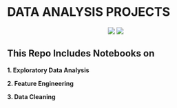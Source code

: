 # DATA ANALYSIS PROJECTS 


<p align='center'>
<img src="https://img.shields.io/badge/Made%20with-Jupyter-orange?style=for-the-badge&logo=Jupyter">

<img src="https://img.shields.io/badge/Made%20with-Python-blue?style=for-the-badge&logo=Python">
</p>

## This Repo Includes Notebooks on 

**1. Exploratory Data Analysis**

**2. Feature Engineering** 

**3. Data Cleaning** 
